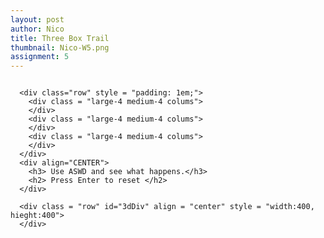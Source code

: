 ```yaml
---
layout: post
author: Nico
title: Three Box Trail
thumbnail: Nico-W5.png
assignment: 5
---
```


<script src= "https://cdnjs.cloudflare.com/ajax/libs/three.js/87/three.js"></script>
<script src="../code/nazel/nazel-snips/dat.gui.min.js"></script>
<script src="../code/nazel/nazel-snips/OrbitControls.js"></script>
<div class="grid-container" >
  <div class="large-12 columns" >

      <div class="row" style = "padding: 1em;">
        <div class = "large-4 medium-4 colums">
        </div>
        <div class = "large-4 medium-4 colums">
        </div>
        <div class = "large-4 medium-4 colums">
        </div>
      </div>
      <div align="CENTER">
        <h3> Use ASWD and see what happens.</h3>
        <h2> Press Enter to reset </h2>
      </div>

      <div class = "row" id="3dDiv" align = "center" style = "width:400, hieght:400">
      </div>

  </div> <!-- end large colummn -->
</div><!-- end grid container-->

<script src="/../code/nazel/nazel-5/nazel-5.js"></script>
